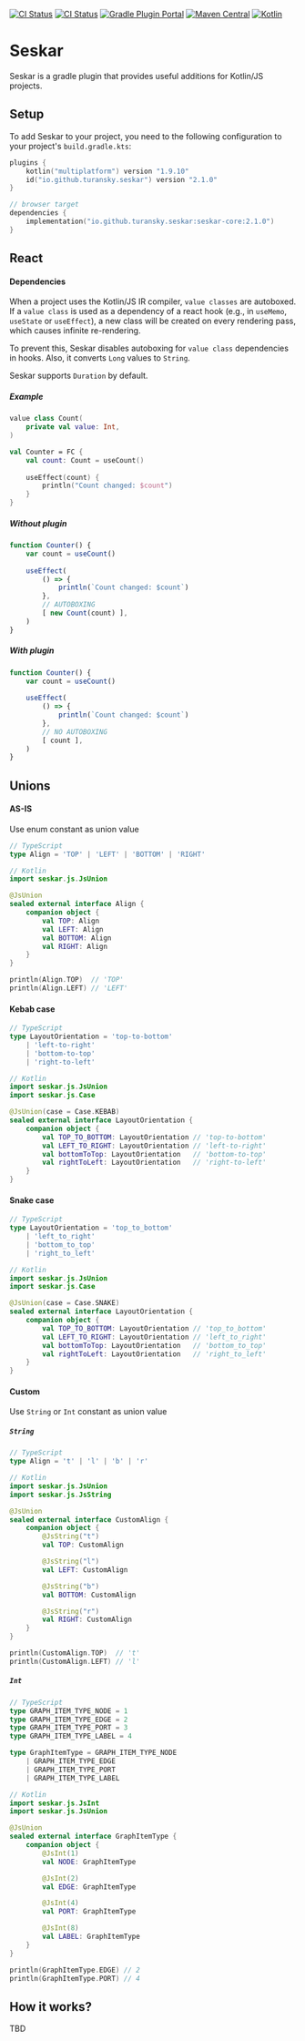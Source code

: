 [![CI Status](https://github.com/turansky/seskar/workflows/CI/badge.svg)](https://github.com/turansky/seskar/actions)
[![CI Status](https://github.com/turansky/seskar/workflows/gradle%20plugin/badge.svg)](https://github.com/turansky/seskar/actions)
[![Gradle Plugin Portal](https://img.shields.io/gradle-plugin-portal/v/io.github.turansky.seskar?logo=gradle)](https://plugins.gradle.org/plugin/io.github.turansky.seskar)
[![Maven Central](https://img.shields.io/maven-central/v/io.github.turansky.seskar/seskar-core?logo=apache-maven)](https://mvnrepository.com/artifact/io.github.turansky.seskar/seskar-core)
[![Kotlin](https://img.shields.io/badge/kotlin-1.9.10-blue.svg?logo=kotlin)](http://kotlinlang.org)

# Seskar

Seskar is a gradle plugin that provides useful additions for Kotlin/JS projects. 

## Setup

To add Seskar to your project, you need to the following configuration to your project's `build.gradle.kts`:

```kotlin
plugins {
    kotlin("multiplatform") version "1.9.10"
    id("io.github.turansky.seskar") version "2.1.0"
}

// browser target
dependencies {
    implementation("io.github.turansky.seskar:seskar-core:2.1.0")
}
```

## React

#### Dependencies

When a project uses the Kotlin/JS IR compiler, `value classes` are autoboxed. If a `value class` is used as a dependency
of a react hook (e.g., in `useMemo`, `useState` or `useEffect`), a new class will be created on every rendering pass,
which causes infinite re-rendering.

To prevent this, Seskar disables autoboxing for `value class` dependencies in hooks.
Also, it converts `Long` values to `String`.

Seskar supports `Duration` by default.

##### Example

```kotlin
value class Count(
    private val value: Int,
)

val Counter = FC {
    val count: Count = useCount()
    
    useEffect(count) {
        println("Count changed: $count")
    }
}
```

##### Without plugin

```javascript
function Counter() { 
    var count = useCount()
    
    useEffect(
        () => {
            println(`Count changed: $count`)
        },
        // AUTOBOXING
        [ new Count(count) ],
    )
}
```

##### With plugin

```javascript
function Counter() { 
    var count = useCount()
    
    useEffect(
        () => {
            println(`Count changed: $count`)
        },
        // NO AUTOBOXING
        [ count ],
    )
}
```

## Unions

#### AS-IS

Use enum constant as union value

```typescript
// TypeScript
type Align = 'TOP' | 'LEFT' | 'BOTTOM' | 'RIGHT'
```

```kotlin
// Kotlin
import seskar.js.JsUnion

@JsUnion
sealed external interface Align {
    companion object {
        val TOP: Align
        val LEFT: Align
        val BOTTOM: Align
        val RIGHT: Align
    }
}

println(Align.TOP)  // 'TOP'
println(Align.LEFT) // 'LEFT'
```

#### Kebab case

```typescript
// TypeScript
type LayoutOrientation = 'top-to-bottom' 
    | 'left-to-right'
    | 'bottom-to-top'
    | 'right-to-left'
```

```kotlin
// Kotlin
import seskar.js.JsUnion
import seskar.js.Case

@JsUnion(case = Case.KEBAB)
sealed external interface LayoutOrientation {
    companion object {
        val TOP_TO_BOTTOM: LayoutOrientation // 'top-to-bottom'
        val LEFT_TO_RIGHT: LayoutOrientation // 'left-to-right'
        val bottomToTop: LayoutOrientation   // 'bottom-to-top'
        val rightToLeft: LayoutOrientation   // 'right-to-left'
    }
}
```

#### Snake case

```typescript
// TypeScript
type LayoutOrientation = 'top_to_bottom' 
    | 'left_to_right'
    | 'bottom_to_top'
    | 'right_to_left'
```

```kotlin
// Kotlin
import seskar.js.JsUnion
import seskar.js.Case

@JsUnion(case = Case.SNAKE)
sealed external interface LayoutOrientation {
    companion object {
        val TOP_TO_BOTTOM: LayoutOrientation // 'top_to_bottom'
        val LEFT_TO_RIGHT: LayoutOrientation // 'left_to_right'
        val bottomToTop: LayoutOrientation   // 'bottom_to_top'
        val rightToLeft: LayoutOrientation   // 'right_to_left'
    }
}
```

#### Custom

Use `String` or `Int` constant as union value

##### `String`

```typescript
// TypeScript
type Align = 't' | 'l' | 'b' | 'r'
```

```kotlin
// Kotlin
import seskar.js.JsUnion
import seskar.js.JsString

@JsUnion
sealed external interface CustomAlign {
    companion object {
        @JsString("t")
        val TOP: CustomAlign

        @JsString("l")
        val LEFT: CustomAlign

        @JsString("b")
        val BOTTOM: CustomAlign

        @JsString("r")
        val RIGHT: CustomAlign
    }
}

println(CustomAlign.TOP)  // 't'
println(CustomAlign.LEFT) // 'l'
```

##### `Int`

```typescript
// TypeScript
type GRAPH_ITEM_TYPE_NODE = 1
type GRAPH_ITEM_TYPE_EDGE = 2
type GRAPH_ITEM_TYPE_PORT = 3
type GRAPH_ITEM_TYPE_LABEL = 4

type GraphItemType = GRAPH_ITEM_TYPE_NODE
    | GRAPH_ITEM_TYPE_EDGE
    | GRAPH_ITEM_TYPE_PORT
    | GRAPH_ITEM_TYPE_LABEL
```

```kotlin
// Kotlin
import seskar.js.JsInt
import seskar.js.JsUnion

@JsUnion
sealed external interface GraphItemType {
    companion object {
        @JsInt(1)
        val NODE: GraphItemType

        @JsInt(2)
        val EDGE: GraphItemType

        @JsInt(4)
        val PORT: GraphItemType

        @JsInt(8)
        val LABEL: GraphItemType
    }
}

println(GraphItemType.EDGE) // 2
println(GraphItemType.PORT) // 4
```

## How it works?

TBD
